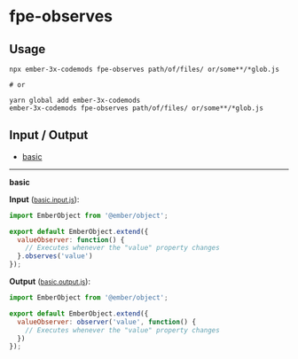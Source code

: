 # fpe-observes


## Usage

```
npx ember-3x-codemods fpe-observes path/of/files/ or/some**/*glob.js

# or

yarn global add ember-3x-codemods
ember-3x-codemods fpe-observes path/of/files/ or/some**/*glob.js
```

## Input / Output

<!--FIXTURES_TOC_START-->
* [basic](#basic)
<!--FIXTURES_TOC_END-->

<!--FIXTURES_CONTENT_START-->
---
<a id="basic">**basic**</a>

**Input** (<small>[basic.input.js](transforms/fpe-observes/__testfixtures__/basic.input.js)</small>):
```js
import EmberObject from '@ember/object';

export default EmberObject.extend({
  valueObserver: function() {
    // Executes whenever the "value" property changes
  }.observes('value')
});

```

**Output** (<small>[basic.output.js](transforms/fpe-observes/__testfixtures__/basic.output.js)</small>):
```js
import EmberObject from '@ember/object';

export default EmberObject.extend({
  valueObserver: observer('value', function() {
    // Executes whenever the "value" property changes
  })
});

```
<!--FIXTURES_CONTENT_END-->